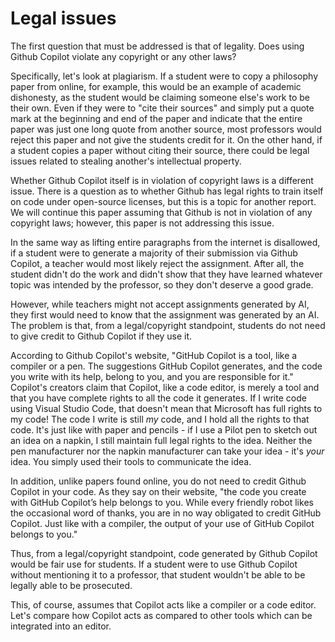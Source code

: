# Legal issues

The first question that must be addressed is that of legality. Does using Github Copilot violate any copyright or any other laws?

Specifically, let's look at plagiarism. If a student were to copy a philosophy paper from online, for example, this would be an example of academic dishonesty, as the student would be claiming someone else's work to be their own. Even if they were to "cite their sources" and simply put a quote mark at the beginning and end of the paper and indicate that the entire paper was just one long quote from another source, most professors would reject this paper and not give the students credit for it. On the other hand, if a student copies a paper without citing their source, there could be legal issues related to stealing another's intellectual property.

Whether Github Copilot itself is in violation of copyright laws is a different issue. There is a question as to whether Github has legal rights to train itself on code under open-source licenses, but this is a topic for another report. We will continue this paper assuming that Github is not in violation of any copyright laws; however, this paper is not addressing this issue.

In the same way as lifting entire paragraphs from the internet is disallowed, if a student were to generate a majority of their submission via Github Copilot, a teacher would most likely reject the assignment. After all, the student didn't do the work and didn't show that they have learned whatever topic was intended by the professor, so they don't deserve a good grade.

However, while teachers might not accept assignments generated by AI, they first would need to know that the assignment was generated by an AI. The problem is that, from a legal/copyright standpoint, students do not need to give credit to Github Copilot if they use it.

According to Github Copilot's website, "GitHub Copilot is a tool, like a compiler or a pen. The suggestions GitHub Copilot generates, and the code you write with its help, belong to you, and you are responsible for it." Copilot's creators claim that Copilot, like a code editor, is merely a tool and that you have complete rights to all the code it generates. If I write code using Visual Studio Code, that doesn't mean that Microsoft has full rights to my code! The code I write is still *my* code, and I hold all the rights to that code. It's just like with paper and pencils - if I use a Pilot pen to sketch out an idea on a napkin, I still maintain full legal rights to the idea. Neither the pen manufacturer nor the napkin manufacturer can take your idea - it's *your* idea. You simply used their tools to communicate the idea.

In addition, unlike papers found online, you do not need to credit Github Copilot in your code. As they say on their website, "the code you create with GitHub Copilot’s help belongs to you. While every friendly robot likes the occasional word of thanks, you are in no way obligated to credit GitHub Copilot. Just like with a compiler, the output of your use of GitHub Copilot belongs to you."

Thus, from a legal/copyright standpoint, code generated by Github Copilot would be fair use for students. If a student were to use Github Copilot without mentioning it to a professor, that student wouldn't be able to be legally able to be prosecuted.

This, of course, assumes that Copilot acts like a compiler or a code editor. Let's compare how Copilot acts as compared to other tools which can be integrated into an editor.